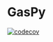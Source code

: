# GasPy

[![codecov](https://codecov.io/gh/fundor333/GasPy/branch/master/graph/badge.svg)](https://codecov.io/gh/fundor333/GasPy)
